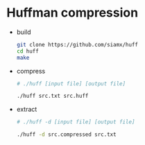 # Huffman compression

* build 
    ```bash
    git clone https://github.com/siamx/huff
    cd huff
    make
    ```

* compress
    ```bash
    # ./huff [input file] [output file]
    
    ./huff src.txt src.huff
    ```
    
* extract
    ```bash
    # ./huff -d [input file] [output file]

    ./huff -d src.compressed src.txt
    ```
